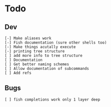 # Todo

## Dev

    [-] Make aliases work
    [-] Fish documentation (sure other shells too)
    [-] Make things acutally execute
    [-] printing tree structure
    [ ] add more info to tree structure
    [ ] Documentation
    [ ] Get better naming schemes
    [ ] Allow documentation of subcommands
    [ ] Add refs


## Bugs
    [ ] fish completions work only 1 layer deep
